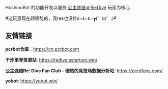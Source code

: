 
HoshinoBot 的功能开发以服务 [公主连结☆Re:Dive](http://priconne-redive.jp) 玩家为核心

#这玩意现在超级乱的，我res也没传ε=ε=ε=┏(゜ロ゜;)┛




## 友情链接

**pcrbot仓库**：https://cn.pcrbot.com

**干炸里脊资源站**: https://redive.estertion.win/

**公主连结Re: Dive Fan Club - 硬核的竞技场数据分析站**: https://pcrdfans.com/

**yobot**: https://yobot.win/

